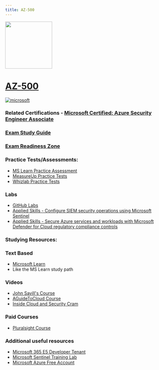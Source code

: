 ```yaml
---
title: AZ-500
---
```


<img src="/az-500.png" width="150" height="150">

# [AZ-500](https://learn.microsoft.com/certifications/exams/az-500)

<a href='https://learn.microsoft.com/en-us/certifications/browse/?type=role-based&levels=intermediate' target="_blank"><img alt='microsoft' src='https://img.shields.io/badge/associate-100000?style=for-the-badge&logo=microsoft&logoColor=white&labelColor=0078D4&color=212221'/></a> 


### Related Certifications - [Microsoft Certified: Azure Security Engineer Associate](https://learn.microsoft.com/en-us/certifications/azure-security-engineer/)

### [Exam Study Guide](https://aka.ms/az500-studyguide)
### [Exam Readiness Zone](https://learn.microsoft.com/en-us/shows/exam-readiness-zone/preparing-for-az-500-manage-identity-and-access-1-of-4/)

### Practice Tests/Assessments:
- [MS Learn Practice Assessment](https://learn.microsoft.com/certifications/exams/az-500/practice/assessment?assessment-type=practice&assessmentId=57)
- [MeasureUp Practice Tests](https://www.measureup.com/microsoft-practice-test-az-500-microsoft-azure-security-technologies.html#44)
- [Whizlab Practice Tests](https://www.whizlabs.com/microsoft-azure-certification-az-500/)

### Labs
- [GitHub Labs](https://aka.ms/az500labs)
- [Applied Skills - Configure SIEM security operations using Microsoft Sentinel](https://learn.microsoft.com/en-us/credentials/applied-skills/configure-siem-security-operations-using-microsoft-sentinel/)
- [Applied Skills - Secure Azure services and workloads with Microsoft Defender for Cloud regulatory compliance controls](https://learn.microsoft.com/en-us/credentials/applied-skills/secure-azure-services-and-workloads-with-microsoft-defender-for-cloud-regulatory-compliance-controls/)

### Studying Resources:

### Text Based
- [Microsoft Learn](https://learn.microsoft.com/credentials/certifications/exams/az-500/)
- Like the MS Learn study path
### Videos
- [John Savill's Course](https://www.youtube.com/playlist?list=PLlVtbbG169nHw9T1L_CiLxC-DTwKu-BZG)
- [AGuideToCloud Course](https://www.youtube.com/playlist?list=PLhLKc18P9YODINxsjyo_osTnK0jytTC4H)
- [Inside Cloud and Security Cram](https://www.youtube.com/watch?v=u7BRLaPh8_s)
### Paid Courses
- [Pluralsight Course](https://www.pluralsight.com/paths/az-500-microsoft-azure-security-technologies)
### Additional useful resources
- [Microsoft 365 E5 Developer Tenant](https://developer.microsoft.com/en-us/microsoft-365/dev-program)
- [Microsoft Sentinel Training Lab](https://techcommunity.microsoft.com/t5/microsoft-sentinel-blog/learning-with-the-microsoft-sentinel-training-lab/ba-p/2953403)
- [Microsoft Azure Free Account](https://azure.microsoft.com/en-us/offers/ms-azr-0044p/)
